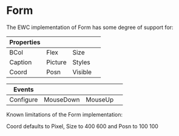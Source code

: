 # Form

The EWC implementation of Form has some degree of support for:

| Properties|  |  |  |
|--|--|--|--|
 |  BCol     |  Flex     |  Size     |       |
 |  Caption  |  Picture  |  Styles   |       |
 |  Coord    |  Posn     |  Visible  |       |


| Events|  |  |  |
|--|--|--|--|
 |  Configure  |  MouseDown  |  MouseUp  |            |

Known limitations of the Form implementation:

Coord defaults to Pixel, Size to 400 600 and Posn to 100 100
